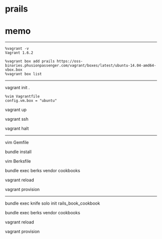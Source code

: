 
prails
======

# memo

---

    %vagrant -v
    Vagrant 1.6.2

    %vagrant box add prails https://oss-binaries.phusionpassenger.com/vagrant/boxes/latest/ubuntu-14.04-amd64-vbox.box
    %vagrant box list

---

vagrant init .

    %vim Vagrantfile
    config.vm.box = "ubuntu"

vagrant up

vagrant ssh

vagrant halt

---

vim Gemfile

bundle install

vim Berksfile

bundle exec berks vendor cookbooks

vagrant reload

vagrant provision

---

bundle exec knife solo init rails_book_cookbook

bundle exec berks vendor cookbooks

vagrant reload

vagrant provision

